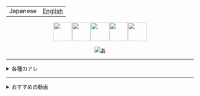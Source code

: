 <table>
  <tbody>
    <tr>
      <td>
        <span>Japanese</span>
      </td>
      <td>
        <a href="https://github.com/eggplants/eggplants/blob/master/README_en.md">English</span>
      </td>
    </tr>
  </tbody>
</table>

<div style="text-align: center;">
  <a href="https://www.u.tsukuba.ac.jp/~s1811528/">
    <img
         src="https://cgi.u.tsukuba.ac.jp/~s1811528/opac/img/selfiebrink.gif" width="50"
    /><img
         src="https://2.bp.blogspot.com/-DI48KC7LlTE/UO1ioW2x7wI/AAAAAAAAKh0/wpJskRJ3WJw/s1600/small_flower_green.png" width="50"
    /><img
         src="https://cgi.u.tsukuba.ac.jp/~s1811528/opac/img/selfiebrink.gif" width="50"
    /><img
         src="https://2.bp.blogspot.com/-DI48KC7LlTE/UO1ioW2x7wI/AAAAAAAAKh0/wpJskRJ3WJw/s1600/small_flower_green.png" width="50"
    /><img
         src="https://cgi.u.tsukuba.ac.jp/~s1811528/opac/img/selfiebrink.gif" width="50"
    />
  
  ![あ](https://github-readme-stats.vercel.app/api?username=eggplants&show_icons=true&theme=cobalt)
</a></div>

---

<details>
  <summary>各種のアレ</summary>

- Atcoder: [@eggplants](https://atcoder.jp/users/eggplants)
- Doorkeeper: [haruna](https://www.doorkeeper.jp/users/xtpf8edosjnkj9v41rcymf3bbwr8ol)
- Gist: [@eggplants](https://gist.github.com/eggplants)
- Greasy Fork: [@eggplants](https://greasyfork.org/en/users/671442-eggplants)
- Jstris [@egg_planter0](https://jstris.jezevec10.com/u/egg_planter0)
- Keybase: [@egpl0](https://keybase.io/egpl0)
- Paiza: [しっとり 袋ドーナツ 冷凍 サクサク](https://paiza.jp/challenges/glicko_rating_share/Rhzq59TWX8uIwiPelPbv8JjaB9AC4kA9z2Wq7nWQwTk?972200151)
- Qiita: [@eggplants](https://qiita.com/eggplants)
- SoundCloud: [@egpl0](https://soundcloud.com/f-0q)
- Steam: [@egpl0](https://steamcommunity.com/id/egpl0)
- Togetter: [@egpl0](https://togetter.com/id/egpl0)
- Twitter(サブ): [@egpl0_sh_2](https://twitter.com/egpl0_sh_2)
- Twitter(凍結): [@egpl0_sh](https://twitter.com/egpl0_sh)
- Twitter: [@egpl0](https://twitter.com/egpl0)
- connpass: [@egpl0](https://connpass.com/user/egpl0)

</details>

---

<details>
  <summary>おすすめの動画</summary>

- 【初配信！】むぎたまキャットファイトラジオ 第１回【にじさんじ】【ナン】

[![尊い](https://i.ytimg.com/vi/2CKQrXLwQ6s/hqdefault.jpg)](http://youtu.be/2CKQrXLwQ6s)

</details>
